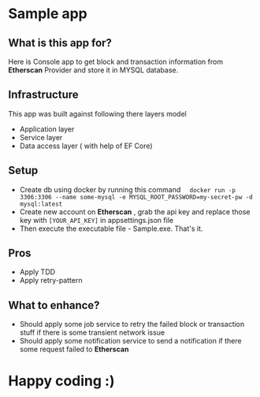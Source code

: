 # Sample app
## What is this app for?
Here is Console app to get block and transaction information from **Etherscan** Provider and store it in MYSQL database.

## Infrastructure
This app was built against following there layers model
- Application layer
- Service layer
- Data access layer ( with help of EF Core)

## Setup
- Create db using docker by running this command
   `   docker run -p 3306:3306 --name some-mysql -e MYSQL_ROOT_PASSWORD=my-secret-pw -d mysql:latest
   `
- Create new account on **Etherscan** , grab the api key and replace those key with `[YOUR_API_KEY]` in appsettings.json file
- Then execute the executable file - Sample.exe. That's it.

## Pros
- Apply TDD
- Apply retry-pattern

## What to enhance?
- Should apply some job service to retry the failed block or transaction stuff if there is some transient network issue
- Should apply some notification service to send a notification if there some request failed to **Etherscan**

# Happy coding :)
